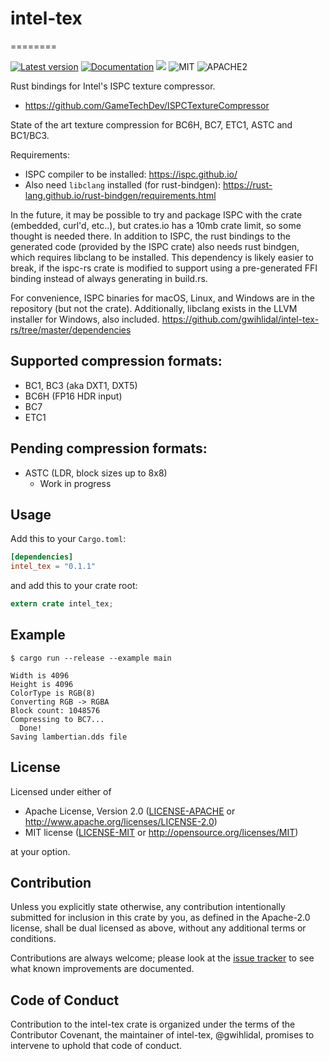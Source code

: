 # intel-tex
========

[![Latest version](https://img.shields.io/crates/v/intel-tex.svg)](https://crates.io/crates/intel-tex)
[![Documentation](https://docs.rs/intel-tex/badge.svg)](https://docs.rs/intel-tex)
[![](https://tokei.rs/b1/github/gwihlidal/intel-tex-rs)](https://github.com/gwihlidal/intel-tex-rs)
![MIT](https://img.shields.io/badge/license-MIT-blue.svg)
![APACHE2](https://img.shields.io/badge/license-APACHE2-blue.svg)

Rust bindings for Intel's ISPC texture compressor.

* https://github.com/GameTechDev/ISPCTextureCompressor

State of the art texture compression for BC6H, BC7, ETC1, ASTC and BC1/BC3.

Requirements:

* ISPC compiler to be installed: https://ispc.github.io/
* Also need `libclang` installed (for rust-bindgen): https://rust-lang.github.io/rust-bindgen/requirements.html

In the future, it may be possible to try and package ISPC with the crate (embedded, curl'd, etc..), but crates.io has a 10mb crate limit, so some thought is needed there. In addition to ISPC, the rust bindings to the generated code (provided by the ISPC crate) also needs rust bindgen, which requires libclang to be installed. This dependency is likely easier to break, if the ispc-rs crate is modified to support using a pre-generated FFI binding instead of always generating in build.rs.

For convenience, ISPC binaries for macOS, Linux, and Windows are in the repository (but not the crate).
Additionally, libclang exists in the LLVM installer for Windows, also included.
https://github.com/gwihlidal/intel-tex-rs/tree/master/dependencies

## Supported compression formats:

* BC1, BC3 (aka DXT1, DXT5)
* BC6H (FP16 HDR input)
* BC7
* ETC1

## Pending compression formats:

* ASTC (LDR, block sizes up to 8x8)
    * Work in progress

## Usage

Add this to your `Cargo.toml`:

```toml
[dependencies]
intel_tex = "0.1.1"
```

and add this to your crate root:

```rust
extern crate intel_tex;
```

## Example

```shell
$ cargo run --release --example main

Width is 4096
Height is 4096
ColorType is RGB(8)
Converting RGB -> RGBA
Block count: 1048576
Compressing to BC7...
  Done!
Saving lambertian.dds file
```

## License

Licensed under either of

 * Apache License, Version 2.0 ([LICENSE-APACHE](LICENSE-APACHE) or http://www.apache.org/licenses/LICENSE-2.0)
 * MIT license ([LICENSE-MIT](LICENSE-MIT) or http://opensource.org/licenses/MIT)

at your option.

## Contribution

Unless you explicitly state otherwise, any contribution intentionally submitted
for inclusion in this crate by you, as defined in the Apache-2.0 license, shall
be dual licensed as above, without any additional terms or conditions.

Contributions are always welcome; please look at the [issue tracker](https://github.com/gwihlidal/intel-tex-rs/issues) to see what
known improvements are documented.

## Code of Conduct

Contribution to the intel-tex crate is organized under the terms of the
Contributor Covenant, the maintainer of intel-tex, @gwihlidal, promises to
intervene to uphold that code of conduct.